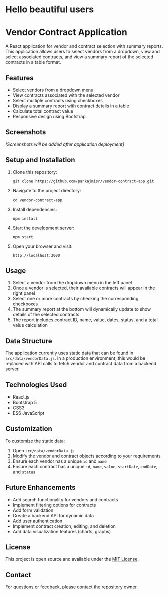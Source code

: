 # Hello beautiful users

# Vendor Contract Application

A React application for vendor and contract selection with summary reports. This application allows users to select vendors from a dropdown, view and select associated contracts, and view a summary report of the selected contracts in a table format.

## Features

- Select vendors from a dropdown menu
- View contracts associated with the selected vendor
- Select multiple contracts using checkboxes
- Display a summary report with contract details in a table
- Calculate total contract value
- Responsive design using Bootstrap

## Screenshots

*[Screenshots will be added after application deployment]*

## Setup and Installation

1. Clone this repository:
   ```
   git clone https://github.com/pankajmisr/vendor-contract-app.git
   ```

2. Navigate to the project directory:
   ```
   cd vendor-contract-app
   ```

3. Install dependencies:
   ```
   npm install
   ```

4. Start the development server:
   ```
   npm start
   ```

5. Open your browser and visit:
   ```
   http://localhost:3000
   ```

## Usage

1. Select a vendor from the dropdown menu in the left panel
2. Once a vendor is selected, their available contracts will appear in the right panel
3. Select one or more contracts by checking the corresponding checkboxes
4. The summary report at the bottom will dynamically update to show details of the selected contracts
5. The report includes contract ID, name, value, dates, status, and a total value calculation

## Data Structure

The application currently uses static data that can be found in `src/data/vendorData.js`. In a production environment, this would be replaced with API calls to fetch vendor and contract data from a backend server.

## Technologies Used

- React.js
- Bootstrap 5
- CSS3
- ES6 JavaScript

## Customization

To customize the static data:

1. Open `src/data/vendorData.js`
2. Modify the vendor and contract objects according to your requirements
3. Ensure each vendor has a unique `id` and `name`
4. Ensure each contract has a unique `id`, `name`, `value`, `startDate`, `endDate`, and `status`

## Future Enhancements

- Add search functionality for vendors and contracts
- Implement filtering options for contracts
- Add form validation
- Create a backend API for dynamic data
- Add user authentication
- Implement contract creation, editing, and deletion
- Add data visualization features (charts, graphs)

## License

This project is open source and available under the [MIT License](LICENSE).

## Contact

For questions or feedback, please contact the repository owner.